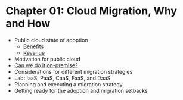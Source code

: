 # Chapter 01: Cloud Migration, Why and How

* Public cloud state of adoption
  * [Benefits](./PublicCloudBenefits.md)
  * [Revenue](./PublicCloudRevenue.md)
* Motivation for public cloud
* [Can we do it on-premise?](./CanWeDoItOnPremise.md)
* Considerations for different migration strategies
* Lab: IaaS, PaaS, CaaS, FaaS, and DaaS
* Planning and executing a migration strategy
* Getting ready for the adoption and migration setbacks